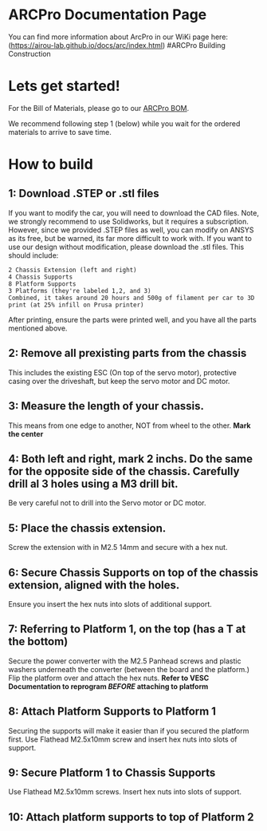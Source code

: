 
# ARCPro Documentation Page

You can find more information about ArcPro in our WiKi page here:
(https://airou-lab.github.io/docs/arc/index.html)
#ARCPro Building Construction

# Lets get started! 
For the Bill of Materials, please go to our [ARCPro BOM](https://docs.google.com/spreadsheets/d/1xc6m2KjmdyQvV1nY1KGfAFUgrYJwhJbU0oIUqCPX6PE/edit?usp=sharing).

We recommend following step 1 (below) while you wait for the ordered materials to arrive to save time. 

# How to build

## 1: Download .STEP or .stl files
If you want to modify the car, you will need to download the CAD files. Note, we strongly recommend to use Solidworks, but it requires a subscription. However, since we provided .STEP files as well, you can modify on ANSYS as its free, but be warned, its far more difficult to work with. If you want to use our design without modification, please download the .stl files. This should include:
```
2 Chassis Extension (left and right)
4 Chassis Supports
8 Platform Supports
3 Platforms (they're labeled 1,2, and 3)
Combined, it takes around 20 hours and 500g of filament per car to 3D print (at 25% infill on Prusa printer)
```
After printing, ensure the parts were printed well, and you have all the parts mentioned above.

## 2: Remove all prexisting parts from the chassis
This includes the existing ESC (On top of the servo motor), protective casing over the driveshaft, but keep the servo motor and DC motor.

## 3: Measure the length of your chassis. 
This means from one edge to another, NOT from wheel to the other. **Mark the center**

## 4: Both left and right, mark 2 inchs. Do the same for the opposite side of the chassis. Carefully drill al 3 holes using a M3 drill bit. 
Be very careful not to drill into the Servo motor or DC motor.

## 5: Place the chassis extension. 
Screw the extension with in M2.5 14mm and secure with a hex nut. 

## 6: Secure Chassis Supports on top of the chassis extension, aligned with the holes. 
Ensure you insert the hex nuts into slots of additional support.

## 7: Referring to Platform 1, on the top (has a T at the bottom)
Secure the power converter with the M2.5 Panhead screws and plastic washers underneath the converter (between the board and the platform.) Flip the platform over and attach the hex nuts.
**Refer to VESC Documentation to reprogram _BEFORE_ attaching to platform**

## 8: Attach Platform Supports to Platform 1
Securing the supports will make it easier than if you secured the platform first. Use Flathead M2.5x10mm screw and insert hex nuts into slots of support.

## 9: Secure Platform 1 to Chassis Supports
Use Flathead M2.5x10mm screws. Insert hex nuts into slots of support.

## 10: Attach platform supports to top of Platform 2 
